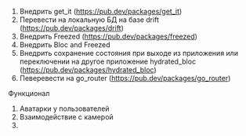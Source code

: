 1. Внедрить get_it (https://pub.dev/packages/get_it)
2. Перевести на локальную БД на базе drift (https://pub.dev/packages/drift)
3. Внедрить Freezed (https://pub.dev/packages/freezed)
4. Внедрить Bloc and Freezed
5. Внедрить сохранение состояния при выходе из приложения или переключении на другое приложение hydrated_bloc (https://pub.dev/packages/hydrated_bloc)
6. Певеревести на go_router (https://pub.dev/packages/go_router)

Функционал
1. Аватарки у пользователей
2. Взаимодействие с камерой
3.  
